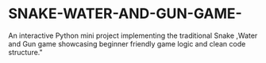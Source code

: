# SNAKE-WATER-AND-GUN-GAME-
An interactive Python mini project implementing the traditional Snake ,Water and Gun game showcasing beginner friendly game logic and clean code structure."
